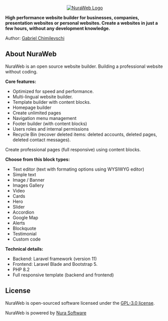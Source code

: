 <p align="center"><a href="https://nuraweb.com" target="_blank"><img src="https://cdn.nurasoftware.com/img/logo/nuraweb/logo-bg-white.png" alt="NuraWeb Logo"></a></p>

<p><b>High performance website builder for businesses, companies, presentation websites or personal websites. Create a websites in just a few hours, without any development knowledge.</b></p>

Author: [Gabriel Chimilevschi](https://github.com/chimilevschi)

## About NuraWeb

NuraWeb is an open source website builder. Building a professional website without coding.

<b>Core features:</b>
- Optimized for speed and performance.
- Multi-lingual website builder.
- Template builder with content blocks.
- Homepage builder
- Create unlimited pages
- Navigation menu management
- Footer builder (with content blocks)
- Users roles and internal permissions
- Recycle Bin (recover deleted items: deleted accounts, deleted pages, deleted contact messages).

Create professional pages (full responsive) using content blocks. 

<b>Choose from this block types:</b>
- Text editor (text with formating options using WYSIWYG editor)
- Simple text
- Image / Banner
- Images Gallery
- Video
- Cards
- Hero
- Slider
- Accordion
- Google Map
- Alerts
- Blockquote
- Testimonial
- Custom code

<b>Technical details:</b>
- Backend: Laravel framework (version 11)
- Frontend: Laravel Blade and Bootstrap 5.
- PHP 8.2
- Full responsive template (backend and frontend)

## License

NuraWeb is open-sourced software licensed under the [GPL-3.0 license](https://opensource.org/license/gpl-3-0).

NuraWeb is powered by [Nura Software](https://nurasoftware.com)
